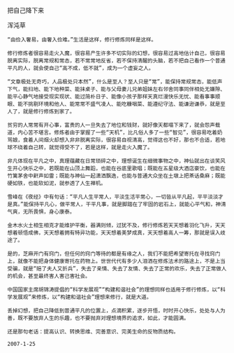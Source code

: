 把自己降下来

浑沌草


    “由俭入奢易，由奢入俭难。”生活是这样，修行修炼同样是这样。

    修行修炼者很容易走火入魔，很容易产生许多不切实际的幻想，很容易过高地估计自己，很容易脱离实际，脱离常规和常态，若不常常地反省，若不保持清醒的头脑，若不把自己看作一个普通平凡的人，就会使自己“高不成，低不就”，成为一个虚妄之人。

    “文章极处无奇巧，人品极处只本然”，什么是至人？至人只是“常”，能保持常规常态，能低声下气，能扫地、能下地种菜、能抹桌子、能与父母妻儿兄弟姐妹左右邻舍同事同伴相处无嫌隙、能平心静气地接受现实现状、能过简朴日子、能像小孩子那样天真烂漫快乐无忧、能看事事顺眼、能不挑剔环境和他人、能常常不盛气凌人、能吃糠咽菜、能遵纪守法、能谦逊谦恭，就是至人了，就是修行修炼到家了。

    贫穷的人常常有开心事，富贵的人一旦失去了地位和钱财，就好像天都塌下来了，就会怨声载道，内心苦不堪言。修炼者由于掌握了一些“天机”，比凡俗人多了一些“智见”，很容易吃着奶骂娘，食着人间烟火却想入非非脱离实际，很容易自视清高，觉得这也不好，那也不合适，若地球不绕着自己转，就觉得受不了，若是这样，就是走火入魔了。

    非凡体现在平凡之中，真理蕴藏在日常琐碎之中，理想诞生在细微事物之中，神仙就出在谈笑风生开心快乐之中，若既能在山顶上舞蹈，也能在谷底里歌唱；既能在五星级大酒店豪饮，也能在竹篱茅舍中鼾声如雷；既能与神仙一起潇洒飘逸，也能与普通大众坐在土墩上把茶话桑麻；既能硬如铁，也能软如泥，就参透了人生禅机。

    雪峰在《夜经》中有句话：“平凡人生平常人，平淡生活平常心，一切皆从平凡起，平平淡淡才是真。”能保持平凡心，做平常人，干平凡事，就是脚踏在了牢固的岩石上，就能心平气和，神清气爽，无所畏惧，身心康泰。

    金木水火土相生相克才能维护平衡，器满则倾，过犹不及，修行修炼若天天想着羽化飞升，天天想着顿悟成佛，天天想着拥有特异功能，天天想着美梦成真，天天想着高人一筹，那就是误入歧途了。

    是的，芝麻开门有窍门，但任何的窍门等待的都是有缘之人，我们不能把希望寄托在寻找窍门上，就像不能把身体健康寄托在药物上。世世代代有多少人泪洒在修炼法术的路途上，不是上当受骗，就是“赔了夫人又折兵”，失去了亲情、失去了友情、失去了正常的欢乐，失去了正常做人的机会，甚至最终害人害己害社会。

    中国国家主席胡锦涛提倡的“科学发展观”“构建和谐社会”的理想同样也适用于修行修炼，以“科学发展观”来修炼，以“构建和谐社会”理想来修行，就是大道。

    丢掉幻想，把自己降低到普通平凡的位置上，点滴积累，逐步开悟，时时开心快乐，处处与人为善，既不要放弃人生的乐趣，也不要抛弃对理想境界的追求，如此，才能圆满。

    还是那句老话：提高认识、转换思维、完善意识、完美生命的反物质结构。

    2007-1-25



